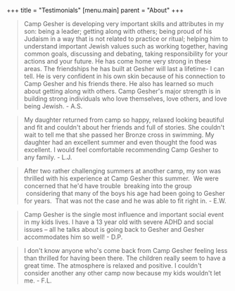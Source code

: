 +++
title = "Testimonials"
[menu.main]
parent = "About"
+++

> Camp Gesher is developing very important skills and attributes in my son: being a leader; getting along with others; being proud of his Judaism in a way that is not related to practice or ritual; helping him to understand important Jewish values such as working together, having common goals, discussing and debating, taking responsibility for your actions and your future. He has come home very strong in these areas. The friendships he has built at Gesher will last a lifetime- I can tell. He is very confident in his own skin because of his connection to Camp Gesher and his friends there. He also has learned so much about getting along with others. Camp Gesher's major strength is in building strong individuals who love themselves, love others, and love being Jewish. - A.S.

<!-- -->
> My daughter returned from camp so happy, relaxed looking beautiful and fit and couldn't about her friends and full of stories. She couldn't wait to tell me that she passed her Bronze cross in swimming. My daughter had an excellent summer and even thought the food was excellent. I would feel comfortable recommending Camp Gesher to any family. - L.J.

<!-- -->
> After two rather challenging summers at another camp, my son was thrilled with his experience at Camp Gesher this summer.  We were concerned that he'd have trouble  breaking into the group  considering that many of the boys his age had been going to Gesher for years.  That was not the case and he was able to fit right in. - E.W.

<!-- -->
> Camp Gesher is the single most influence and important social event in my kids lives. I have a 13 year old with severe ADHD and social issues &ndash; all he talks about is going back to Gesher and Gesher accommodates him so well! - D.P.

<!-- -->
> I don't know anyone who's come back from Camp Gesher feeling less than thrilled for having been there. The children really seem to have a great time. The atmosphere is relaxed and positive. I couldn't consider another any other camp now because my kids wouldn't let me. - F.L.